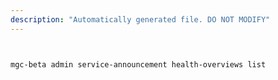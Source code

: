 ```yaml
---
description: "Automatically generated file. DO NOT MODIFY"
---
```


```bash


mgc-beta admin service-announcement health-overviews list

```
